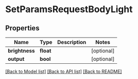 # SetParamsRequestBodyLight

## Properties
Name | Type | Description | Notes
------------ | ------------- | ------------- | -------------
**brightness** | **float** |  | [optional] 
**output** | **bool** |  | [optional] 

[[Back to Model list]](../README.md#documentation-for-models) [[Back to API list]](../README.md#documentation-for-api-endpoints) [[Back to README]](../README.md)

